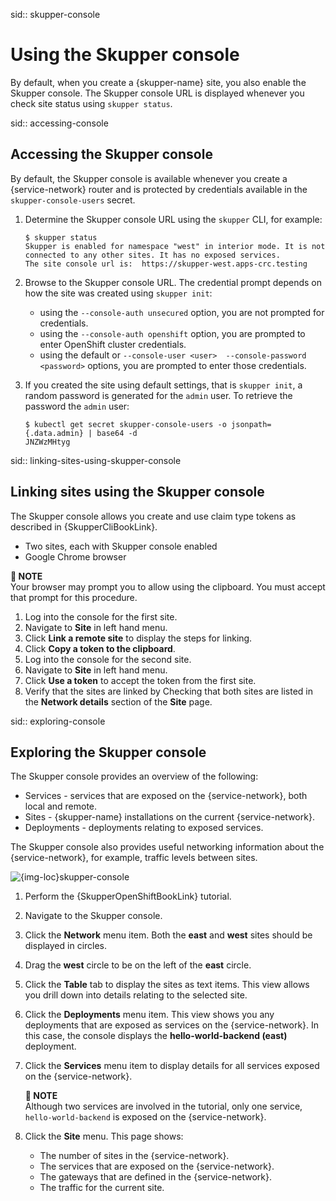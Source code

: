 
sid:: skupper-console 
# Using the Skupper console

By default, when you create a {skupper-name} site, you also enable the Skupper console.
The Skupper console URL is displayed whenever you check site status using `skupper status`.

sid:: accessing-console 
## Accessing the Skupper console

By default, the Skupper console is available whenever you create a {service-network} router and is protected by credentials available in the `skupper-console-users` secret.

1. Determine the Skupper console URL using the `skupper` CLI, for example:

   ```
   $ skupper status
   Skupper is enabled for namespace "west" in interior mode. It is not connected to any other sites. It has no exposed services.
   The site console url is:  https://skupper-west.apps-crc.testing
   ```
2. Browse to the Skupper console URL. 
The credential prompt depends on how the site was created using `skupper init`:

   * using the `--console-auth unsecured` option, you are not prompted for credentials.
   * using the `--console-auth openshift` option, you are prompted to enter OpenShift cluster credentials.
   * using the default or `--console-user <user>  --console-password <password>` options, you are prompted to enter those credentials.
3. If you created the site using default settings, that is `skupper init`, a random password is generated for the `admin` user.
To retrieve the password the `admin` user:

   ```
   $ kubectl get secret skupper-console-users -o jsonpath={.data.admin} | base64 -d
   JNZWzMHtyg
   ```

sid:: linking-sites-using-skupper-console 
## Linking sites using the Skupper console

The Skupper console allows you create and use claim type tokens as described in {SkupperCliBookLink}.

* Two sites, each with Skupper console enabled
* Google Chrome browser

**📌 NOTE**\
Your browser may prompt you to allow using the clipboard. You must accept that prompt for this procedure.

1. Log into the console for the first site.
2. Navigate to **Site** in left hand menu.
3. Click **Link a remote site** to display the steps for linking.
4. Click **Copy a token to the clipboard**.
5. Log into the console for the second site.
6. Navigate to **Site** in left hand menu.
7. Click **Use a token** to accept the token from the first site.
8. Verify that the sites are linked by Checking that both sites are listed in the **Network details** section of the **Site** page.

sid:: exploring-console 
## Exploring the Skupper console

The Skupper console provides an overview of the following:

* Services - services that are exposed on the {service-network}, both local and remote.
* Sites - {skupper-name} installations on the current {service-network}.
* Deployments - deployments relating to exposed services.

The Skupper console also provides useful networking information about the {service-network}, for example, traffic levels between sites.

![{img-loc}skupper-console]({img-loc}skupper-console.png)

1. Perform the {SkupperOpenShiftBookLink} tutorial.
2. Navigate to the Skupper console.
3. Click the **Network** menu item.
Both the **east** and **west** sites should be displayed in circles.
4. Drag the **west** circle to be on the left of the **east** circle.
5. Click the **Table** tab to display the sites as text items.
This view allows you drill down into details relating to the selected site.
6. Click the **Deployments** menu item.
This view shows you any deployments that are exposed as services on the {service-network}.
In this case, the console displays the **hello-world-backend (east)** deployment.
7. Click the **Services** menu item to display details for all services exposed on the {service-network}.

   **📌 NOTE**\
   Although two services are involved in the tutorial, only one service, `hello-world-backend` is exposed on the {service-network}.
8. Click the **Site** menu.
This page shows:
   * The number of sites in the {service-network}.
   * The services that are exposed on the {service-network}.
   * The gateways that are defined in the {service-network}.
   * The traffic for the current site.
